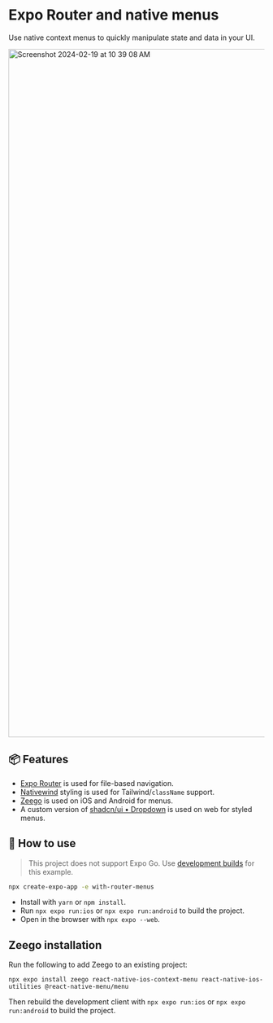 # Expo Router and native menus

Use native context menus to quickly manipulate state and data in your UI.

<img width="1352" alt="Screenshot 2024-02-19 at 10 39 08 AM" src="https://github.com/expo/examples/assets/9664363/102fbfbe-ca0b-4143-a8d5-2c198c50612f">

## 📦 Features

- [Expo Router](https://docs.expo.dev/router/introduction/) is used for file-based navigation.
- [Nativewind](https://www.nativewind.dev/v4/overview/) styling is used for Tailwind/`className` support.
- [Zeego](https://zeego.dev/) is used on iOS and Android for menus.
- A custom version of [shadcn/ui • Dropdown](https://ui.shadcn.com/docs/components/dropdown-menu) is used on web for styled menus.

## 🚀 How to use

> This project does not support Expo Go. Use [development builds](https://docs.expo.dev/develop/development-builds/introduction/) for this example.

```sh
npx create-expo-app -e with-router-menus
```

- Install with `yarn` or `npm install`.
- Run `npx expo run:ios` or `npx expo run:android` to build the project.
- Open in the browser with `npx expo --web`.

## Zeego installation

Run the following to add Zeego to an existing project:

```
npx expo install zeego react-native-ios-context-menu react-native-ios-utilities @react-native-menu/menu
```

Then rebuild the development client with `npx expo run:ios` or `npx expo run:android` to build the project.
